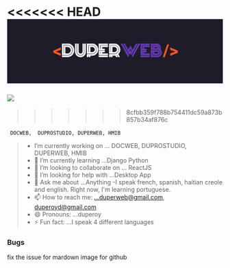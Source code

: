 <<<<<<< HEAD
![](./client/assests/img/duperweb_1.jpg "title")
=======
![](duperweb\client\assests\img\1615940196454.jpg)
>>>>>>> 8cfbb359f788b754411dc59a873b857b34af876c


```
 DOCWEB,  DUPROSTUDIO, DUPERWEB, HMIB
```
>- I’m currently working on ... DOCWEB,  DUPROSTUDIO, DUPERWEB, HMIB
>- 🌱 I’m currently learning ...Django Python
>- 👯 I’m looking to collaborate on ... ReactJS
>- 🤔 I’m looking for help with ...Desktop App
>- 💬 Ask me about ...Anything
>-I speak french, spanish, haitian creole and english. Right now, I'm learning portuguese.
>- 📫 How to reach me: ...duperweb@gmail.com, duperoyd@gmail.com
>- 😄 Pronouns: ...duperoy
>- ⚡ Fun fact: ...I speak 4 different languages

### Bugs

fix the issue for mardown image for github

